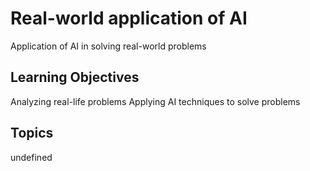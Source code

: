 # Real-world application of AI

Application of AI in solving real-world problems

## Learning Objectives
Analyzing real-life problems
Applying AI techniques to solve problems

## Topics
undefined